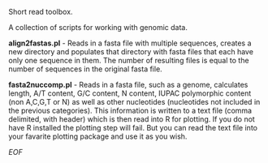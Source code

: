 Short read toolbox.

A collection of scripts for working with genomic data.

**align2fastas.pl** - Reads in a fasta file with multiple sequences, creates a new directory and populates that directory with fasta files that each have only one sequence in them.  The number of resulting files is equal to the number of sequences in the original fasta file.

**fasta2nuccomp.pl**  - Reads in a fasta file, such as a genome, calculates length, A/T content, G/C content, N content, IUPAC polymorphic content (non A,C,G,T or N) as well as other nucleotides (nucleotides not included in the previous categories).  This information is written to a text file (comma delimited, with header) which is then read into R for plotting.  If you do not have R installed the plotting step will fail.  But you can read the text file into your favarite plotting package and use it as you wish.

*EOF*

